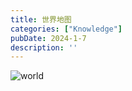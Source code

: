```yaml
---
title: 世界地图
categories: ["Knowledge"]
pubDate: 2024-1-7
description: ''
---
```


<img src="https://cdn.jsdelivr.net/gh/SUNSIR007/picx-images-hosting@master/20240126/world.3oa14qnpv700.jpg" alt="world" />
